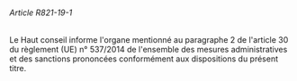 ###### Article R821-19-1

Le Haut conseil informe l'organe mentionné au paragraphe 2 de l'article 30 du règlement (UE) n° 537/2014 de l'ensemble des mesures administratives et des sanctions prononcées conformément aux dispositions du présent titre.

